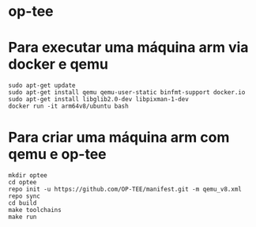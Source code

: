# op-tee

# Para executar uma máquina arm via docker e qemu

	sudo apt-get update
 	sudo apt-get install qemu qemu-user-static binfmt-support docker.io
  	sudo apt-get install libglib2.0-dev libpixman-1-dev
  	docker run -it arm64v8/ubuntu bash

  # Para criar uma máquina arm com qemu e op-tee

	mkdir optee
	cd optee
	repo init -u https://github.com/OP-TEE/manifest.git -m qemu_v8.xml
	repo sync
	cd build
	make toolchains
	make run

